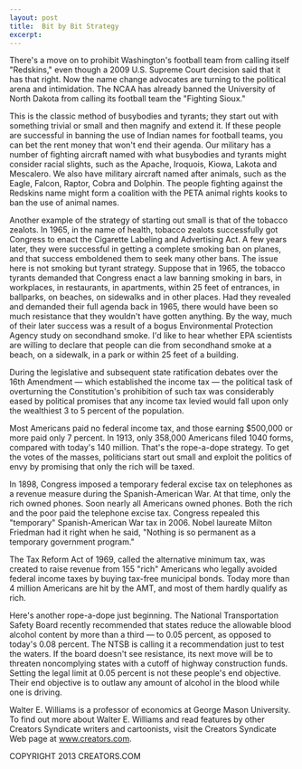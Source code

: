 ```yaml
---
layout: post
title:  Bit by Bit Strategy
excerpt:
---
```


There's a move on to prohibit Washington's football team from calling itself "Redskins," even though a 2009 U.S. Supreme Court decision said that it has that right. Now the name change advocates are turning to the political arena and intimidation. The NCAA has already banned the University of North Dakota from calling its football team the "Fighting Sioux."

This is the classic method of busybodies and tyrants; they start out with something trivial or small and then magnify and extend it. If these people are successful in banning the use of Indian names for football teams, you can bet the rent money that won't end their agenda. Our military has a number of fighting aircraft named with what busybodies and tyrants might consider racial slights, such as the Apache, Iroquois, Kiowa, Lakota and Mescalero. We also have military aircraft named after animals, such as the Eagle, Falcon, Raptor, Cobra and Dolphin. The people fighting against the Redskins name might form a coalition with the PETA animal rights kooks to ban the use of animal names.

Another example of the strategy of starting out small is that of the tobacco zealots. In 1965, in the name of health, tobacco zealots successfully got Congress to enact the Cigarette Labeling and Advertising Act. A few years later, they were successful in getting a complete smoking ban on planes, and that success emboldened them to seek many other bans. The issue here is not smoking but tyrant strategy. Suppose that in 1965, the tobacco tyrants demanded that Congress enact a law banning smoking in bars, in workplaces, in restaurants, in apartments, within 25 feet of entrances, in ballparks, on beaches, on sidewalks and in other places. Had they revealed and demanded their full agenda back in 1965, there would have been so much resistance that they wouldn't have gotten anything. By the way, much of their later success was a result of a bogus Environmental Protection Agency study on secondhand smoke. I'd like to hear whether EPA scientists are willing to declare that people can die from secondhand smoke at a beach, on a sidewalk, in a park or within 25 feet of a building.

During the legislative and subsequent state ratification debates over the 16th Amendment — which established the income tax — the political task of overturning the Constitution's prohibition of such tax was considerably eased by political promises that any income tax levied would fall upon only the wealthiest 3 to 5 percent of the population.

 Most Americans paid no federal income tax, and those earning $500,000 or more paid only 7 percent. In 1913, only 358,000 Americans filed 1040 forms, compared with today's 140 million. That's the rope-a-dope strategy. To get the votes of the masses, politicians start out small and exploit the politics of envy by promising that only the rich will be taxed.

In 1898, Congress imposed a temporary federal excise tax on telephones as a revenue measure during the Spanish-American War. At that time, only the rich owned phones. Soon nearly all Americans owned phones. Both the rich and the poor paid the telephone excise tax. Congress repealed this "temporary" Spanish-American War tax in 2006. Nobel laureate Milton Friedman had it right when he said, "Nothing is so permanent as a temporary government program."

The Tax Reform Act of 1969, called the alternative minimum tax, was created to raise revenue from 155 "rich" Americans who legally avoided federal income taxes by buying tax-free municipal bonds. Today more than 4 million Americans are hit by the AMT, and most of them hardly qualify as rich.

Here's another rope-a-dope just beginning. The National Transportation Safety Board recently recommended that states reduce the allowable blood alcohol content by more than a third — to 0.05 percent, as opposed to today's 0.08 percent. The NTSB is calling it a recommendation just to test the waters. If the board doesn't see resistance, its next move will be to threaten noncomplying states with a cutoff of highway construction funds. Setting the legal limit at 0.05 percent is not these people's end objective. Their end objective is to outlaw any amount of alcohol in the blood while one is driving.

Walter E. Williams is a professor of economics at George Mason University. To find out more about Walter E. Williams and read features by other Creators Syndicate writers and cartoonists, visit the Creators Syndicate Web page at www.creators.com.

COPYRIGHT 2013 CREATORS.COM
